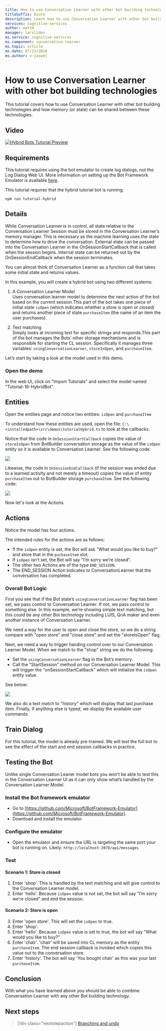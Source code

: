 ```yaml
---
title: How to use Conversation Learner with other bot building technologies - Microsoft Cognitive Services | Microsoft Docs
titleSuffix: Azure
description: Learn how to use Conversation Learner with other bot building technologies.
services: cognitive-services
author: mattm
manager: larsliden
ms.service: cognitive-services
ms.component: conversation-learner
ms.topic: article
ms.date: 07/13/2018
ms.author: v-jaswel
---
```


# How to use Conversation Learner with other bot building technologies

This tutorial covers how to use Conversation Learner with other bot building technologies and how memory (or state) can be shared between these technologies. 

## Video

[![Hybrid Bots Tutorial Preview](https://aka.ms/cl_Tutorial_v3_Hybrid_Applications_Preview)](https://aka.ms/cl_Tutorial_v3_Hybrid_Applications)

## Requirements
This tutorial requires using the bot emulator to create log dialogs, not the Log Dialog Web UI. More information on setting up the Bot Framework Emulator is available [here](https://docs.microsoft.com/en-us/azure/bot-service/bot-service-debug-emulator?view=azure-bot-service-4.0). 

This tutorial requires that the hybrid tutorial bot is running:

	npm run tutorial-hybrid

## Details

While Conversation Learner is in control, all state relative to the Conversation Learner Session must be stored in the Conversation Learner’s memory manager. This is necessary as the machine learning uses the state to determine how to drive the conversation. External state can be passed into the Conversation Learner in the OnSessionStartCallback that is called when the session begins. Internal state can be returned out by the OnSessionEndCallback when the session terminates.

You can almost think of Conversation Learner as a function call that takes some initial state and returns values.

In this example, you will create a hybrid bot using two different systems:
1. A Conversation Learner Model <br/>
	Uses conversation learner model to determine the next action of the bot based on the current session.This part of the bot takes one piece of initial state `isOpen` (which indicates whether a store is open or closed) and returns another piece of state `purchaseItem` (the name of an item the user purchases).

2. Text matching <br />
	Simply looks at incoming text for specific strings and responds.This part of the bot manages the Bots' other storage mechanisms and is responsible for starting the CL session. Specifically it manages three variables: `usingConversationLearner`, `storeIsOpen`, and `purchaseItem`.

Let’s start by taking a look at the model used in this demo.

### Open the demo

In the web UI, click on "Import Tutorials" and select the model named "Tutorial-16-HybridBot".

## Entities

Open the entities page and notice two entities: `isOpen` and `purchaseItem`

To understand how these entities are used, open the file: `C:\<installedpath>\src\demos\tutorialHybrid.ts` to look at the callbacks.

Notice that the code in `OnSessionStartCallback` copies the value of `storeIsOpen` from BotBuilder conversation storage as the value of the `isOpen` entity so it is available to Conversation Learner. See the following code:

![](../media/tutorial17_sessionstart.PNG)

Likewise, the code in `OnSessionEndCallback` (if the session was ended due to a learned activity and not merely a timeout) copies the value of entity `purchaseItem` out to BotBuilder storage `purchaseItem`. See the following code:

![](../media/tutorial17_sessionend.PNG)

Now let's look at the Actions.

## Actions

Notice the model has four actions.

The intended rules for the actions are as follows:

- If the `isOpen` entity is set, the Bot will ask "What would you like to buy?" and store that in the `puchaseItem` slot.
- If `isOpen` isn’t set, the Bot will say "I’m sorry we’re closed".
- The other two Actions are of the type `END_SESSION`.
- The END_SESSION Action indicates to ConversationLearner that the conversation has completed.

### Overall Bot Logic

First you see that if the Bot state’s `usingConversationLearner` flag has been set, we pass control to Conversation Learner. If not, we pass control to something else.  In this example, we’re showing simple text matching, but this could be any other Bot technology including LUIS, QnA maker and even another instance of Conversation Learner.

We need a way for the user to open and close the store, so we do a string compare with "open store" and "close store" and set the "storeIsOpen" flag.

Next, we need a way to trigger handing control over to our Conversation Learner Model. When we match to the "shop" string we do the following:
- Set the `usingConversationLearner` flag in the Bot’s memory.
- Call the "StartSession" method on our Conversation Learner Model.  This will trigger the "onSessionStartCallback" which will initialize the `isOpen` entity value

See below:

![](../media/tutorial17_useConversationLearner.PNG)

We also do a text match to "history" which will display that last purchase item.
Finally, if anything else is typed, we display the available user commands

## Train Dialog

For this tutorial, the model is already pre-trained.  We will test the full bot to see the effect of the start and end session callbacks in practice.

## Testing the Bot

Unlike single Conversation Leaner model bots you won’t be able to test this in the Conversation Learner UI as it can only show what’s handled by the Conversation Learner Model.

### Install the Bot framework emulator

- Go to [https://github.com/Microsoft/BotFramework-Emulator](https://github.com/Microsoft/BotFramework-Emulator).
- Download and install the emulator.

### Configure the emulator

- Open the emulator and ensure the URL is targeting the same port your bot is running on. Likely: `http://localhost:3978/api/messages`

### Test 

#### Scenario 1: Store is closed
1. Enter 'shop'. This is handled by the text matching and will give control to the Conversation Learner model.
2. Enter 'hello'.  Because `isOpen` value is not set, the bot will say "I’m sorry we’re closed" and end the session.

#### Scenario 2: Store is open
3. Enter 'open store'.  This will set the `isOpen` to true.
4. Enter 'shop'.
5. Enter 'hello'.  Because `isOpen` value is set to true, the bot will say "What would you like to buy?"
6. Enter 'chair'. 'chair' will be saved into CL memory as the entity `purchaseItem`. The end session callback is invoked which copies this value out to the conversation store.
7. Enter 'history'.  The bot will say 'You bought chair' as this was your last `purchaseItem`.

## Conclusion

With what you have learned above you should be able to combine Conversation Learner with any other Bot building technology.

## Next steps

> [!div class="nextstepaction"]
> [Branching and undo](./17-branching-and-undo.md)
